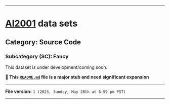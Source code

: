 
***

# [AI2001](https://github.com/seanpm2001/AI2001/) data sets

## Category: Source Code

### Subcategory (SC): Fancy

This dataset is under development/coming soon.

**🌱️ This [`README.md`](/README.md) file is a major stub and need significant expansion**

***

**File version:** `1 (2023, Sunday, May 28th at 8:59 pm PST)`

***
